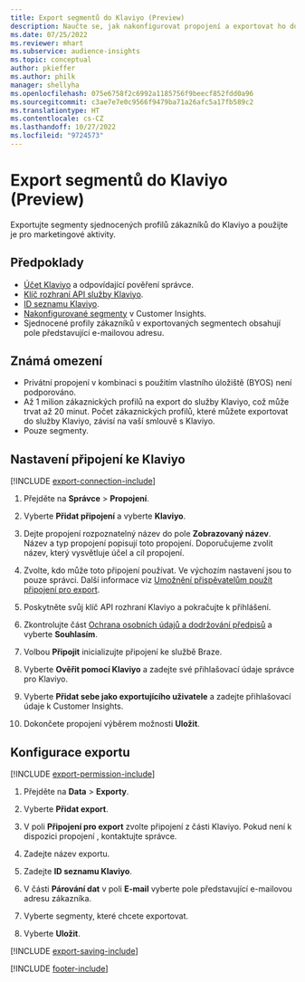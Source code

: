 ```yaml
---
title: Export segmentů do Klaviyo (Preview)
description: Naučte se, jak nakonfigurovat propojení a exportovat ho do Klaviyo.
ms.date: 07/25/2022
ms.reviewer: mhart
ms.subservice: audience-insights
ms.topic: conceptual
author: pkieffer
ms.author: philk
manager: shellyha
ms.openlocfilehash: 075e6758f2c6992a1185756f9beecf852fdd0a96
ms.sourcegitcommit: c3ae7e7e0c9566f9479ba71a26afc5a17fb589c2
ms.translationtype: HT
ms.contentlocale: cs-CZ
ms.lasthandoff: 10/27/2022
ms.locfileid: "9724573"
---
```

# <a name="export-segments-to-klaviyo-preview"></a>Export segmentů do Klaviyo (Preview)

Exportujte segmenty sjednocených profilů zákazníků do Klaviyo a použijte je pro marketingové aktivity.

## <a name="prerequisites"></a>Předpoklady

- [Účet Klaviyo](https://www.klaviyo.com/) a odpovídající pověření správce.
- [Klíč rozhraní API služby Klaviyo](https://help.klaviyo.com/hc/articles/115005062267-How-to-Manage-Your-Account-s-API-Keys).
- [ID seznamu Klaviyo](https://help.klaviyo.com/hc/articles/115005078647-How-to-Find-a-List-ID).
- [Nakonfigurované segmenty](segments.md) v Customer Insights.
- Sjednocené profily zákazníků v exportovaných segmentech obsahují pole představující e-mailovou adresu.

## <a name="known-limitations"></a>Známá omezení

- Privátní propojení v kombinaci s použitím vlastního úložiště (BYOS) není podporováno.
- Až 1 milion zákaznických profilů na export do služby Klaviyo, což může trvat až 20 minut. Počet zákaznických profilů, které můžete exportovat do služby Klaviyo, závisí na vaší smlouvě s Klaviyo.
- Pouze segmenty.

## <a name="set-up-connection-to-klaviyo"></a>Nastavení připojení ke Klaviyo

[!INCLUDE [export-connection-include](includes/export-connection-admn.md)]

1. Přejděte na **Správce** > **Propojení**.

1. Vyberte **Přidat připojení** a vyberte **Klaviyo**.

1. Dejte propojení rozpoznatelný název do pole **Zobrazovaný název**. Název a typ propojení popisují toto propojení. Doporučujeme zvolit název, který vysvětluje účel a cíl propojení.

1. Zvolte, kdo může toto připojení používat. Ve výchozím nastavení jsou to pouze správci. Další informace viz [Umožnění přispěvatelům použít připojení pro export](connections.md#allow-contributors-to-use-a-connection-for-exports).

1. Poskytněte svůj klíč API rozhraní Klaviyo a pokračujte k přihlášení.

1. Zkontrolujte část [Ochrana osobních údajů a dodržování předpisů](connections.md#data-privacy-and-compliance) a vyberte **Souhlasím**.

1. Volbou **Připojit** inicializujte připojení ke službě Braze.

1. Vyberte **Ověřit pomocí Klaviyo** a zadejte své přihlašovací údaje správce pro Klaviyo.

1. Vyberte **Přidat sebe jako exportujícího uživatele** a zadejte přihlašovací údaje k Customer Insights.

1. Dokončete propojení výběrem možnosti **Uložit**.

## <a name="configure-an-export"></a>Konfigurace exportu

[!INCLUDE [export-permission-include](includes/export-permission.md)]

1. Přejděte na **Data** > **Exporty**.

1. Vyberte **Přidat export**.

1. V poli **Připojení pro export** zvolte připojení z části Klaviyo. Pokud není k dispozici propojení , kontaktujte správce.

1. Zadejte název exportu.

1. Zadejte **ID seznamu Klaviyo**.

1. V části **Párování dat** v poli **E-mail** vyberte pole představující e-mailovou adresu zákazníka.

1. Vyberte segmenty, které chcete exportovat.

1. Vyberte **Uložit**.

[!INCLUDE [export-saving-include](includes/export-saving.md)]

[!INCLUDE [footer-include](includes/footer-banner.md)]
